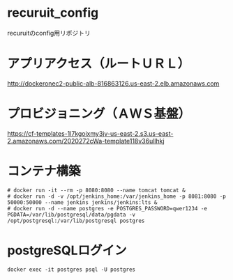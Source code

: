 # recuruit_config

recuruitのconfig用リポジトリ


# アプリアクセス（ルートＵＲＬ）
http://dockeronec2-public-alb-816863126.us-east-2.elb.amazonaws.com

# プロビジョニング（ＡＷＳ基盤）
https://cf-templates-1l7kgoixmy3jv-us-east-2.s3.us-east-2.amazonaws.com/2020272cWa-template118v36ullhkj

# コンテナ構築

```
# docker run -it --rm -p 8080:8080 --name tomcat tomcat &
# docker run -d -v /opt/jenkins_home:/var/jenkins_home -p 8081:8080 -p 50000:50000 --name jenkins jenkins/jenkins:lts &
# docker run -d --name postgres -e POSTGRES_PASSWORD=qwer1234 -e PGDATA=/var/lib/postgresql/data/pgdata -v /opt/postgresql:/var/lib/postgresql postgres
```

# postgreSQLログイン
```
docker exec -it postgres psql -U postgres
```